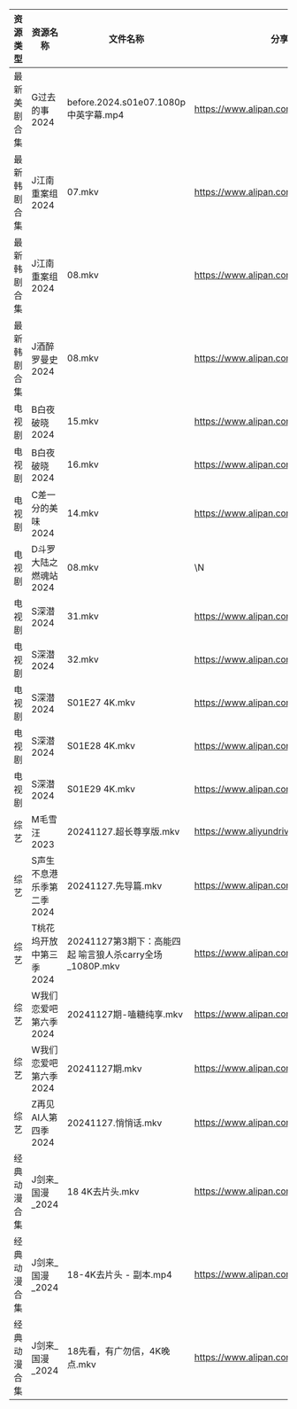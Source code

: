 | 资源类型   | 资源名称            | 文件名称                                     | 分享链接                                      | 更新时间                |
| ------ | --------------- | ---------------------------------------- | ----------------------------------------- | ------------------- |
| 最新美剧合集 | G过去的事2024       | before.2024.s01e07.1080p中英字幕.mp4         | https://www.alipan.com/s/bz2KqfLQeN3      | 2024-11-27 18:05:31 |
| 最新韩剧合集 | J江南重案组2024      | 07.mkv                                   | https://www.alipan.com/s/mT5XgaydgoS      | 2024-11-27 18:05:46 |
| 最新韩剧合集 | J江南重案组2024      | 08.mkv                                   | https://www.alipan.com/s/mT5XgaydgoS      | 2024-11-27 18:05:46 |
| 最新韩剧合集 | J酒醉罗曼史2024      | 08.mkv                                   | https://www.alipan.com/s/NCnyAs2UUuM      | 2024-11-27 00:05:57 |
| 电视剧    | B白夜破晓2024       | 15.mkv                                   | https://www.alipan.com/s/1CH4Gu47Hq3      | 2024-11-27 14:05:12 |
| 电视剧    | B白夜破晓2024       | 16.mkv                                   | https://www.alipan.com/s/1CH4Gu47Hq3      | 2024-11-27 14:05:12 |
| 电视剧    | C差一分的美味2024     | 14.mkv                                   | https://www.alipan.com/s/Giz84ZSJTNi      | 2024-11-27 14:05:18 |
| 电视剧    | D斗罗大陆之燃魂站2024   | 08.mkv                                   | \N                                        | 2024-11-27 19:05:21 |
| 电视剧    | S深潜2024         | 31.mkv                                   | https://www.alipan.com/s/mKzzNt5BcAW      | 2024-11-27 18:06:26 |
| 电视剧    | S深潜2024         | 32.mkv                                   | https://www.alipan.com/s/mKzzNt5BcAW      | 2024-11-27 18:06:25 |
| 电视剧    | S深潜2024         | S01E27 4K.mkv                            | https://www.alipan.com/s/mKzzNt5BcAW      | 2024-11-27 00:06:25 |
| 电视剧    | S深潜2024         | S01E28 4K.mkv                            | https://www.alipan.com/s/mKzzNt5BcAW      | 2024-11-27 00:06:24 |
| 电视剧    | S深潜2024         | S01E29 4K.mkv                            | https://www.alipan.com/s/mKzzNt5BcAW      | 2024-11-27 00:06:24 |
| 综艺     | M毛雪汪2023        | 20241127.超长尊享版.mkv                       | https://www.aliyundrive.com/s/asPqfgPRqAg | 2024-11-27 14:07:25 |
| 综艺     | S声生不息港乐季第二季2024 | 20241127.先导篇.mkv                         | https://www.alipan.com/s/UNcuH6NR3w3      | 2024-11-27 14:07:59 |
| 综艺     | T桃花坞开放中第三季2024  | 20241127第3期下：高能四起 喻言狼人杀carry全场_1080P.mkv | https://www.alipan.com/s/huxjWHDrNBn      | 2024-11-27 20:08:07 |
| 综艺     | W我们恋爱吧第六季2024   | 20241127期-嗑糖纯享.mkv                       | https://www.alipan.com/s/t2J6m3nj1EP      | 2024-11-27 14:08:10 |
| 综艺     | W我们恋爱吧第六季2024   | 20241127期.mkv                            | https://www.alipan.com/s/t2J6m3nj1EP      | 2024-11-27 14:08:10 |
| 综艺     | Z再见AI人第四季2024   | 20241127.悄悄话.mkv                         | https://www.alipan.com/s/x547zMqipVp      | 2024-11-27 14:08:36 |
| 经典动漫合集 | J剑来_国漫_2024     | 18 4K去片头.mkv                             | https://www.alipan.com/s/ZXDbEYyKrjr      | 2024-11-27 20:05:49 |
| 经典动漫合集 | J剑来_国漫_2024     | 18-4K去片头 - 副本.mp4                        | https://www.alipan.com/s/ZXDbEYyKrjr      | 2024-11-27 20:05:49 |
| 经典动漫合集 | J剑来_国漫_2024     | 18先看，有广勿信，4K晚点.mkv                       | https://www.alipan.com/s/ZXDbEYyKrjr      | 2024-11-27 19:05:47 |
